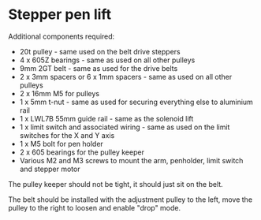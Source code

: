 # Stepper pen lift

Additional components required:

* 20t pulley - same used on the belt drive steppers
* 4 x 605Z bearings - same as used on all other pulleys
* 9mm 2GT belt - same as used for the drive belts
* 2 x 3mm spacers or 6 x 1mm spacers - same as used on all other pulleys
* 2 x 16mm M5 for pulleys
* 1 x 5mm t-nut - same as used for securing everything else to aluminium rail
* 1 x LWL7B 55mm guide rail - same as the solenoid lift
* 1 x limit switch and associated wiring - same as used on the limit switches for the X and Y axis
* 1 x M5 bolt for pen holder
* 2 x 605 bearings for the pulley keeper
* Various M2 and M3 screws to mount the arm, penholder, limit switch and stepper motor

The pulley keeper should not be tight, it should just sit on the belt.

The belt should be installed with the adjustment pulley to the left, move the pulley to the right to loosen and enable "drop" mode.
